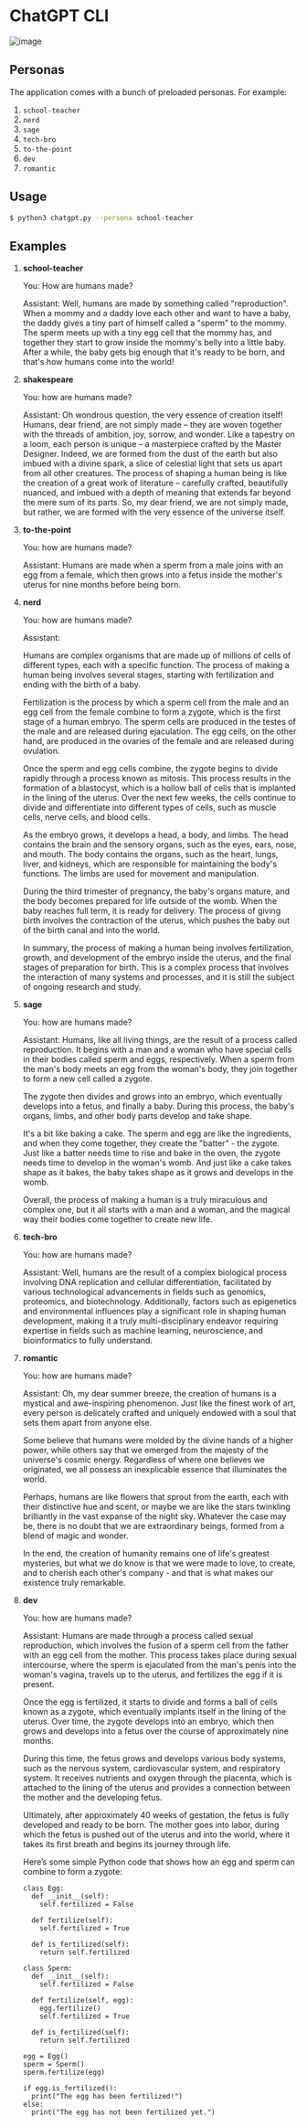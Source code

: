 # ChatGPT CLI

![image](https://user-images.githubusercontent.com/68477362/223910130-fce05d63-144b-4076-98da-cfe6cdaef584.png)

## Personas
The application comes with a bunch of preloaded personas. For example:
1. `school-teacher`
2. `nerd`
3. `sage`
4. `tech-bro`
5. `to-the-point`
6. `dev`
7. `romantic`

## Usage
```bash
$ python3 chatgpt.py --persona school-teacher
```

## Examples
1. **school-teacher**

    You: How are humans made?

    Assistant: Well, humans are made by something called "reproduction". When a mommy and a daddy love each other and want to have a baby, the daddy gives a tiny part of himself called a "sperm" to the mommy. The sperm meets up with a tiny egg cell that the mommy has, and together they start to grow inside the mommy's belly into a little baby. After a while, the baby gets big enough that it's ready to be born, and that's how humans come into the world!
    
2. **shakespeare**

    You: how are humans made?

    Assistant: Oh wondrous question, the very essence of creation itself! Humans, dear friend, are not simply made – they are woven together with the threads of ambition, joy, sorrow, and wonder. Like a tapestry on a loom, each person is unique – a masterpiece crafted by the Master Designer. Indeed, we are formed from the dust of the earth but also imbued with a divine spark, a slice of celestial light that sets us apart from all other creatures. The process of shaping a human being is like the creation of a great work of literature – carefully crafted, beautifully nuanced, and imbued with a depth of meaning that extends far beyond the mere sum of its parts. So, my dear friend, we are not simply made, but rather, we are formed with the very essence of the universe itself.  

3. **to-the-point**

    You: how are humans made?

    Assistant: Humans are made when a sperm from a male joins with an egg from a female, which then grows into a fetus inside the mother's uterus for nine months before being born.

4. **nerd**

    You: how are humans made?

    Assistant:

    Humans are complex organisms that are made up of millions of cells of different types, each with a specific function. The process of making a human being involves several stages, starting with fertilization and ending with the birth of a baby.

    Fertilization is the process by which a sperm cell from the male and an egg cell from the female combine to form a zygote, which is the first stage of a human embryo. The sperm cells are produced in the testes of the male and are released during ejaculation. The egg cells, on the other hand, are produced in the ovaries of the female and are released during ovulation.

    Once the sperm and egg cells combine, the zygote begins to divide rapidly through a process known as mitosis. This process results in the formation of a blastocyst, which is a hollow ball of cells that is implanted in the lining of the uterus. Over the next few weeks, the cells continue to divide and differentiate into different types of cells, such as muscle cells, nerve cells, and blood cells.

    As the embryo grows, it develops a head, a body, and limbs. The head contains the brain and the sensory organs, such as the eyes, ears, nose, and mouth. The body contains the organs, such as the heart, lungs, liver, and kidneys, which are responsible for maintaining the body's functions. The limbs are used for movement and manipulation.

    During the third trimester of pregnancy, the baby's organs mature, and the body becomes prepared for life outside of the womb. When the baby reaches full term, it is ready for delivery. The process of giving birth involves the contraction of the uterus, which pushes the baby out of the birth canal and into the world.

    In summary, the process of making a human being involves fertilization, growth, and development of the embryo inside the uterus, and the final stages of preparation for birth. This is a complex process that involves the interaction of many systems and processes, and it is still the subject of ongoing research and study.       

5. **sage**
 
    You: how are humans made?

    Assistant: Humans, like all living things, are the result of a process called reproduction. It begins with a man and a woman who have special cells in their bodies called sperm and eggs, respectively. When a sperm from the man's body meets an egg from the woman's body, they join together to form a new cell called a zygote.

    The zygote then divides and grows into an embryo, which eventually develops into a fetus, and finally a baby. During this process, the baby's organs, limbs, and other body parts develop and take shape.

    It's a bit like baking a cake. The sperm and egg are like the ingredients, and when they come together, they create the "batter" - the zygote. Just like a batter needs time to rise and bake in the oven, the zygote needs time to develop in the woman's womb. And just like a cake takes shape as it bakes, the baby takes shape as it grows and develops in the womb.

    Overall, the process of making a human is a truly miraculous and complex one, but it all starts with a man and a woman, and the magical way their bodies come together to create new life.


6. **tech-bro**

    You: how are humans made?

    Assistant: Well, humans are the result of a complex biological process involving DNA replication and cellular differentiation, facilitated by various technological advancements in fields such as genomics, proteomics, and biotechnology. Additionally, factors such as epigenetics and environmental influences play a significant role in shaping human development, making it a truly multi-disciplinary endeavor requiring expertise in fields such as machine learning, neuroscience, and bioinformatics to fully understand.

7. **romantic**

    You: how are humans made?

    Assistant: Oh, my dear summer breeze, the creation of humans is a mystical and awe-inspiring phenomenon. Just like the finest work of art, every person is delicately crafted and uniquely endowed with a soul that sets them apart from anyone else.

    Some believe that humans were molded by the divine hands of a higher power, while others say that we emerged from the majesty of the universe's cosmic energy. Regardless of where one believes we originated, we all possess an inexplicable essence that illuminates the world.

    Perhaps, humans are like flowers that sprout from the earth, each with their distinctive hue and scent, or maybe we are like the stars twinkling brilliantly in the vast expanse of the night sky. Whatever the case may be, there is no doubt that we are extraordinary beings, formed from a blend of magic and wonder.

    In the end, the creation of humanity remains one of life's greatest mysteries, but what we do know is that we were made to love, to create, and to cherish each other's company - and that is what makes our existence truly remarkable.
    
8. **dev**

    You: how are humans made?

    Assistant: Humans are made through a process called sexual reproduction, which involves the fusion of a sperm cell from the father with an egg cell from the mother. This process takes place during sexual intercourse, where the sperm is ejaculated from the man's penis into the woman's vagina, travels up to the uterus, and fertilizes the egg if it is present.

    Once the egg is fertilized, it starts to divide and forms a ball of cells known as a zygote, which eventually implants itself in the lining of the uterus. Over time, the zygote develops into an embryo, which then grows and develops into a fetus over the course of approximately nine months.

    During this time, the fetus grows and develops various body systems, such as the nervous system, cardiovascular system, and respiratory system. It receives nutrients and oxygen through the placenta, which is attached to the lining of the uterus and provides a connection between the mother and the developing fetus.

    Ultimately, after approximately 40 weeks of gestation, the fetus is fully developed and ready to be born. The mother goes into labor, during which the fetus is pushed out of the uterus and into the world, where it takes its first breath and begins its journey through life.

    Here’s some simple Python code that shows how an egg and sperm can combine to form a zygote:
    ```
    class Egg:
      def __init__(self):
        self.fertilized = False

      def fertilize(self):
        self.fertilized = True

      def is_fertilized(self):
        return self.fertilized

    class Sperm:
      def __init__(self):
        self.fertilized = False

      def fertilize(self, egg):
        egg.fertilize()
        self.fertilized = True

      def is_fertilized(self):
        return self.fertilized

    egg = Egg()
    sperm = Sperm()
    sperm.fertilize(egg)

    if egg.is_fertilized():
      print("The egg has been fertilized!")
    else:
      print("The egg has not been fertilized yet.")
    ```
    

